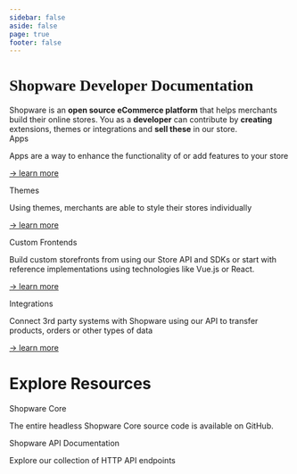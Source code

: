 ```yaml
---
sidebar: false
aside: false
page: true
footer: false
---
```


<div class="w-full  md:max-w-1376px 2xl:px-0 mx-auto px-10">

<div class="mt-24 mb-20">
  <h1 class="text-center accent text-5xl font-black mb-8" style="font-family: 'Poppins';">Shopware Developer Documentation</h1>
  <div class="text-center max-w-800px mx-auto text-lg text-light-gray" style="font-family: 'Inter';">
      Shopware is an <b>open source eCommerce platform</b> that helps merchants build their online stores. You as a <b>developer</b> can contribute by <b>creating</b> extensions, themes or integrations and <b>sell these</b> in our store.
  </div>
</div>

<div class="grid md:grid-cols-2 xl:grid-cols-4 gap-5 mb-16 pt-5">

  <div class="bg-white dark:bg-slate-800 shadow-md hover:bg-shopware-gray-light transition transition-all rounded-lg p-5">
    <div class="flex items-center">
      <span class="text-lg font-semibold mt-2 mb-4 accent flex gap-2">
        <div i-carbon-model-alt class="h-7 w-7 text-shopware" />
        Apps
      </span>
    </div>
    <p class="text-sm">
      Apps are a way to enhance the functionality of or add features to your store
    </p>
    <p><a class="text-sm" href="/app/">→ learn more</a></p>
  </div>

  <div class="bg-white dark:bg-slate-800 shadow-md hover:bg-shopware-gray-light transition transition-all rounded-lg p-5">
    <div class="flex items-center">
      <span class="text-lg font-semibold mt-2 mb-4 accent flex gap-2">
      <div i-carbon-cobb-angle class="h-7 w-7 text-shopware" />
        Themes
      </span>
    </div>
    <p class="text-sm">
      Using themes, merchants are able to style their stores individually
    </p>
    <p><a class="text-sm" href="#">→ learn more</a></p>
  </div>

  <div class="bg-white dark:bg-slate-800 shadow-md hover:bg-shopware-gray-light transition transition-all rounded-lg p-5">
    <div class="flex items-center">
      <span class="text-lg font-semibold mt-2 mb-4 accent flex gap-2">
      <div i-carbon-image class="h-7 w-7 text-shopware" />
        Custom Frontends
      </span>
    </div>
    <p class="text-sm">
      Build custom storefronts from using our Store API and SDKs or start with reference implementations using technologies like Vue.js or React.
    </p>
    <p><a class="text-sm" href="#">→ learn more</a></p>
  </div>

  <div class="bg-white dark:bg-slate-800 shadow-md hover:bg-shopware-gray-light transition transition-all rounded-lg p-5">
    <div class="flex items-center">
      <span class="text-lg font-semibold mt-2 mb-4 accent flex gap-2">
      <div i-carbon-connect class="h-7 w-7 text-shopware" />
        Integrations
      </span>
    </div>
    <p class="text-sm">
      Connect 3rd party systems with Shopware using our API to transfer products, orders or other types of data
    </p>
    <p><a class="text-sm" href="#">→ learn more</a></p>
  </div>

</div>

<div>
  <h1 class="text-4xl tracking-wide mb-10 accent">Explore Resources</h1>
</div>

<div class="grid gap-5">

  <div class="bg-white dark:bg-slate-800 shadow-md hover:bg-shopware-gray-light transition transition-all rounded-lg p-5">
    <div class="flex items-center">
      <span class="text-lg font-semibold mt-2 mb-4 accent flex gap-2">
      <div i-carbon-logo-github class="h-7 w-7 text-shopware" />
        Shopware Core
      </span>
    </div>
    <p class="text-sm">
      The entire headless Shopware Core source code is available on GitHub.
    </p>
  </div>

   <div class="bg-white dark:bg-slate-800 shadow-md hover:bg-shopware-gray-light transition transition-all rounded-lg p-5">
    <div class="flex items-center">
      <span class="text-lg font-semibold mt-2 mb-4 accent flex gap-2">
      <div i-carbon-terminal class="h-7 w-7 text-shopware" />
        Shopware API Documentation
      </span>
    </div>
    <p class="text-sm">
      Explore our collection of HTTP API endpoints
    </p>
  </div>

</div>

</div>